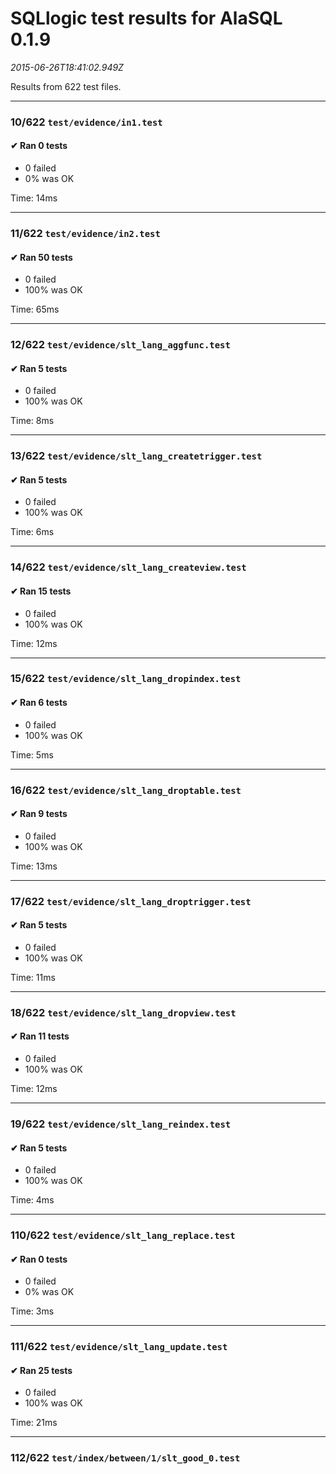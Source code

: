 # SQLlogic test results for AlaSQL 0.1.9

_2015-06-26T18:41:02.949Z_

Results from 622 test files.

-----------------------------
### 10/622 `test/evidence/in1.test`

#### ✔ Ran 0 tests

* 0 failed
* 0% was OK

Time: 14ms

-----------------------------
### 11/622 `test/evidence/in2.test`

#### ✔ Ran 50 tests

* 0 failed
* 100% was OK

Time: 65ms

-----------------------------
### 12/622 `test/evidence/slt_lang_aggfunc.test`

#### ✔ Ran 5 tests

* 0 failed
* 100% was OK

Time: 8ms

-----------------------------
### 13/622 `test/evidence/slt_lang_createtrigger.test`

#### ✔ Ran 5 tests

* 0 failed
* 100% was OK

Time: 6ms

-----------------------------
### 14/622 `test/evidence/slt_lang_createview.test`

#### ✔ Ran 15 tests

* 0 failed
* 100% was OK

Time: 12ms

-----------------------------
### 15/622 `test/evidence/slt_lang_dropindex.test`

#### ✔ Ran 6 tests

* 0 failed
* 100% was OK

Time: 5ms

-----------------------------
### 16/622 `test/evidence/slt_lang_droptable.test`

#### ✔ Ran 9 tests

* 0 failed
* 100% was OK

Time: 13ms

-----------------------------
### 17/622 `test/evidence/slt_lang_droptrigger.test`

#### ✔ Ran 5 tests

* 0 failed
* 100% was OK

Time: 11ms

-----------------------------
### 18/622 `test/evidence/slt_lang_dropview.test`

#### ✔ Ran 11 tests

* 0 failed
* 100% was OK

Time: 12ms

-----------------------------
### 19/622 `test/evidence/slt_lang_reindex.test`

#### ✔ Ran 5 tests

* 0 failed
* 100% was OK

Time: 4ms

-----------------------------
### 110/622 `test/evidence/slt_lang_replace.test`

#### ✔ Ran 0 tests

* 0 failed
* 0% was OK

Time: 3ms

-----------------------------
### 111/622 `test/evidence/slt_lang_update.test`

#### ✔ Ran 25 tests

* 0 failed
* 100% was OK

Time: 21ms

-----------------------------
### 112/622 `test/index/between/1/slt_good_0.test`

